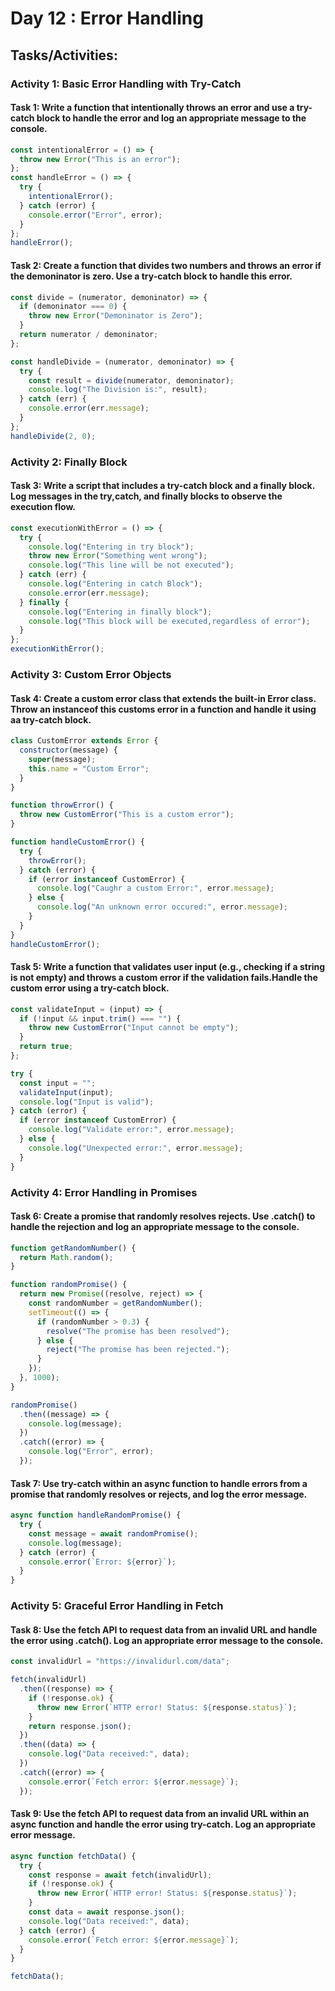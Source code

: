 # Day 12 : Error Handling

## Tasks/Activities:

### Activity 1: Basic Error Handling with Try-Catch

#### Task 1: Write a function that intentionally throws an error and use a try-catch block to handle the error and log an appropriate message to the console.

```js
const intentionalError = () => {
  throw new Error("This is an error");
};
const handleError = () => {
  try {
    intentionalError();
  } catch (error) {
    console.error("Error", error);
  }
};
handleError();
```

#### Task 2: Create a function that divides two numbers and throws an error if the demoninator is zero. Use a try-catch block to handle this error.

```js
const divide = (numerator, demoninator) => {
  if (demoninator === 0) {
    throw new Error("Demoninator is Zero");
  }
  return numerator / demoninator;
};

const handleDivide = (numerator, demoninator) => {
  try {
    const result = divide(numerator, demoninator);
    console.log("The Division is:", result);
  } catch (err) {
    console.error(err.message);
  }
};
handleDivide(2, 0);
```

### Activity 2: Finally Block

#### Task 3: Write a script that includes a try-catch block and a finally block. Log messages in the try,catch, and finally blocks to observe the execution flow.

```js
const executionWithError = () => {
  try {
    console.log("Entering in try block");
    throw new Error("Something went wrong");
    console.log("This line will be not executed");
  } catch (err) {
    console.log("Entering in catch Block");
    console.error(err.message);
  } finally {
    console.log("Entering in finally block");
    console.log("This block will be executed,regardless of error");
  }
};
executionWithError();
```

### Activity 3: Custom Error Objects

#### Task 4: Create a custom error class that extends the built-in Error class. Throw an instanceof this customs error in a function and handle it using aa try-catch block.

```js
class CustomError extends Error {
  constructor(message) {
    super(message);
    this.name = "Custom Error";
  }
}

function throwError() {
  throw new CustomError("This is a custom error");
}

function handleCustomError() {
  try {
    throwError();
  } catch (error) {
    if (error instanceof CustomError) {
      console.log("Caughr a custom Error:", error.message);
    } else {
      console.log("An unknown error occured:", error.message);
    }
  }
}
handleCustomError();
```

#### Task 5: Write a function that validates user input (e.g., checking if a string is not empty) and throws a custom error if the validation fails.Handle the custom error using a try-catch block.

```js
const validateInput = (input) => {
  if (!input && input.trim() === "") {
    throw new CustomError("Input cannot be empty");
  }
  return true;
};

try {
  const input = "";
  validateInput(input);
  console.log("Input is valid");
} catch (error) {
  if (error instanceof CustomError) {
    console.log("Validate error:", error.message);
  } else {
    console.log("Unexpected error:", error.message);
  }
}
```

### Activity 4: Error Handling in Promises

#### Task 6: Create a promise that randomly resolves rejects. Use .catch() to handle the rejection and log an appropriate message to the console.

```js
function getRandomNumber() {
  return Math.random();
}

function randomPromise() {
  return new Promise((resolve, reject) => {
    const randomNumber = getRandomNumber();
    setTimeout(() => {
      if (randomNumber > 0.3) {
        resolve("The promise has been resolved");
      } else {
        reject("The promise has been rejected.");
      }
    });
  }, 1000);
}

randomPromise()
  .then((message) => {
    console.log(message);
  })
  .catch((error) => {
    console.log("Error", error);
  });
```

#### Task 7: Use try-catch within an async function to handle errors from a promise that randomly resolves or rejects, and log the error message.

```js
async function handleRandomPromise() {
  try {
    const message = await randomPromise();
    console.log(message);
  } catch (error) {
    console.error(`Error: ${error}`);
  }
}
```

### Activity 5: Graceful Error Handling in Fetch

#### Task 8: Use the fetch API to request data from an invalid URL and handle the error using .catch(). Log an appropriate error message to the console.

```js
const invalidUrl = "https://invalidurl.com/data";

fetch(invalidUrl)
  .then((response) => {
    if (!response.ok) {
      throw new Error(`HTTP error! Status: ${response.status}`);
    }
    return response.json();
  })
  .then((data) => {
    console.log("Data received:", data);
  })
  .catch((error) => {
    console.error(`Fetch error: ${error.message}`);
  });
```

#### Task 9: Use the fetch API to request data from an invalid URL within an async function and handle the error using try-catch. Log an appropriate error message.

```js
async function fetchData() {
  try {
    const response = await fetch(invalidUrl);
    if (!response.ok) {
      throw new Error(`HTTP error! Status: ${response.status}`);
    }
    const data = await response.json();
    console.log("Data received:", data);
  } catch (error) {
    console.error(`Fetch error: ${error.message}`);
  }
}

fetchData();
```

